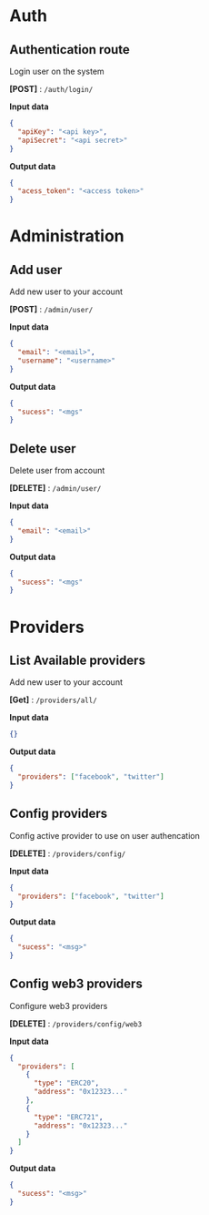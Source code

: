 # Auth

## Authentication route

Login user on the system

**[POST]** : `/auth/login/`

**Input data**

```json
{
  "apiKey": "<api key>",
  "apiSecret": "<api secret>"
}
```

**Output data**

```json
{
  "acess_token": "<access token>"
}
```

# Administration

## Add user

Add new user to your account

**[POST]** : `/admin/user/`

**Input data**

```json
{
  "email": "<email>",
  "username": "<username>"
}
```

**Output data**

```json
{
  "sucess": "<mgs"
}
```

## Delete user

Delete user from account

**[DELETE]** : `/admin/user/`

**Input data**

```json
{
  "email": "<email>"
}
```

**Output data**

```json
{
  "sucess": "<mgs"
}
```

# Providers

## List Available providers

Add new user to your account

**[Get]** : `/providers/all/`

**Input data**

```json
{}
```

**Output data**

```json
{
  "providers": ["facebook", "twitter"]
}
```

## Config providers

Config active provider to use on user authencation

**[DELETE]** : `/providers/config/`

**Input data**

```json
{
  "providers": ["facebook", "twitter"]
}
```

**Output data**

```json
{
  "sucess": "<msg>"
}
```

## Config web3 providers

Configure web3 providers

**[DELETE]** : `/providers/config/web3`

**Input data**

```json
{
  "providers": [
    {
      "type": "ERC20",
      "address": "0x12323..."
    },
    {
      "type": "ERC721",
      "address": "0x12323..."
    }
  ]
}
```

**Output data**

```json
{
  "sucess": "<msg>"
}
```
